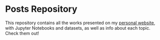 # Posts Repository

This repository contains all the works presented on my [personal website](https://renan2scarvalho.github.io/), with Jupyter Notebooks and datasets, as well as info about each topic. Check them out!
